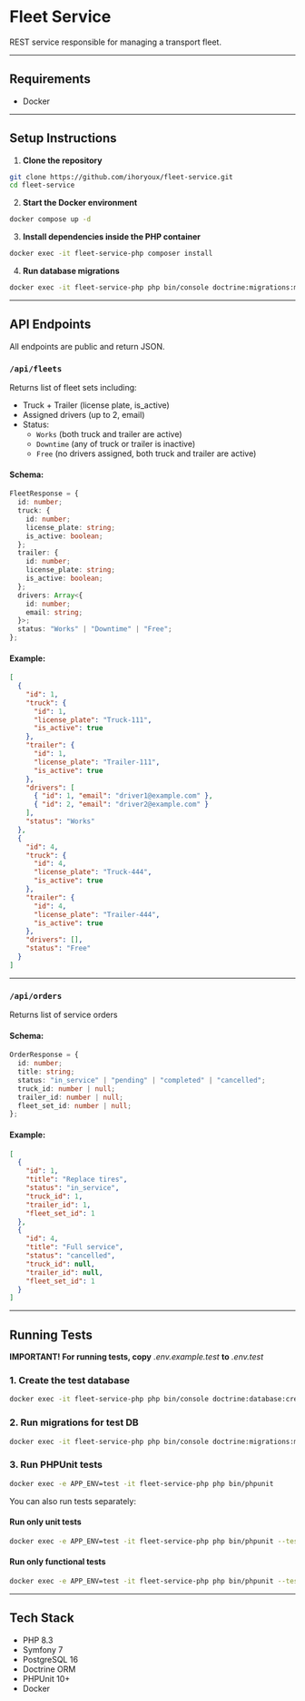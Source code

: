 # Fleet Service

REST service responsible for managing a transport fleet.

---

## Requirements

- Docker

---

## Setup Instructions

1. **Clone the repository**
```bash
git clone https://github.com/ihoryoux/fleet-service.git
cd fleet-service
```

2. **Start the Docker environment**
```bash
docker compose up -d
```

3. **Install dependencies inside the PHP container**
```bash
docker exec -it fleet-service-php composer install
```

4. **Run database migrations**
```bash
docker exec -it fleet-service-php php bin/console doctrine:migrations:migrate --no-interaction
```

---

## API Endpoints

All endpoints are public and return JSON.

### `/api/fleets`

Returns list of fleet sets including:
- Truck + Trailer (license plate, is_active)
- Assigned drivers (up to 2, email)
- Status:
    - `Works` (both truck and trailer are active)
    - `Downtime` (any of truck or trailer is inactive)
    - `Free` (no drivers assigned, both truck and trailer are active)

#### Schema:
```ts
FleetResponse = {
  id: number;
  truck: {
    id: number;
    license_plate: string;
    is_active: boolean;
  };
  trailer: {
    id: number;
    license_plate: string;
    is_active: boolean;
  };
  drivers: Array<{
    id: number;
    email: string;
  }>;
  status: "Works" | "Downtime" | "Free";
};
```

#### Example:
```json
[
  {
    "id": 1,
    "truck": {
      "id": 1,
      "license_plate": "Truck-111",
      "is_active": true
    },
    "trailer": {
      "id": 1,
      "license_plate": "Trailer-111",
      "is_active": true
    },
    "drivers": [
      { "id": 1, "email": "driver1@example.com" },
      { "id": 2, "email": "driver2@example.com" }
    ],
    "status": "Works"
  },
  {
    "id": 4,
    "truck": {
      "id": 4,
      "license_plate": "Truck-444",
      "is_active": true
    },
    "trailer": {
      "id": 4,
      "license_plate": "Trailer-444",
      "is_active": true
    },
    "drivers": [],
    "status": "Free"
  }
]
```

---

### `/api/orders`

Returns list of service orders

#### Schema:
```ts
OrderResponse = {
  id: number;
  title: string;
  status: "in_service" | "pending" | "completed" | "cancelled";
  truck_id: number | null;
  trailer_id: number | null;
  fleet_set_id: number | null;
};
```

#### Example:
```json
[
  {
    "id": 1,
    "title": "Replace tires",
    "status": "in_service",
    "truck_id": 1,
    "trailer_id": 1,
    "fleet_set_id": 1
  },
  {
    "id": 4,
    "title": "Full service",
    "status": "cancelled",
    "truck_id": null,
    "trailer_id": null,
    "fleet_set_id": 1
  }
]
```

---

## Running Tests

**IMPORTANT! For running tests, copy** *.env.example.test* **to** *.env.test*

### 1. Create the test database
```bash
docker exec -it fleet-service-php php bin/console doctrine:database:create --env=test
```

### 2. Run migrations for test DB
```bash
docker exec -it fleet-service-php php bin/console doctrine:migrations:migrate --env=test --no-interaction
```

### 3. Run PHPUnit tests
```bash
docker exec -e APP_ENV=test -it fleet-service-php php bin/phpunit
```

You can also run tests separately:

#### Run only unit tests
```bash
docker exec -e APP_ENV=test -it fleet-service-php php bin/phpunit --testsuite Unit
```

#### Run only functional tests
```bash
docker exec -e APP_ENV=test -it fleet-service-php php bin/phpunit --testsuite Functional
```

---

## Tech Stack

- PHP 8.3
- Symfony 7
- PostgreSQL 16
- Doctrine ORM
- PHPUnit 10+
- Docker
